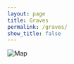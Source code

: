 ```yaml
---
layout: page
title: Graves
permalink: /graves/
show_title: false
---
```


<div class="map-container">
  <img src="{{ '/assets/imgs/grave-map.jpg' | relative_url }}" alt="Map" id="main-map">
  <div class="shade" style="left: 50px; top: 50px; width: 70px; height: 50px;" data-info="Information about Area 1"></div>
  <div class="shade" style="left: 200px; top: 200px; width: 70px; height: 50px;" data-info="Information about Area 2"></div>
  <!-- Add more shaded divs as needed -->
  <div id="info-box"></div>
</div>
